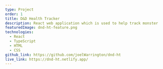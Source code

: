 ```yaml
---
type: Project
order: 1
title: D&D Health Tracker
description: React web application which is used to help track monster health during encounters in the popular Dungeons & Dragons tabletop game. This application aims to solve headaches when running an encounter while making the life of the dungeon master easier.
featuredImage: dnd-ht-feature.png
technologies:
  - React
  - TypeScript
  - HTML
  - CSS
github_link: https://github.com/joelWarrington/dnd-ht
live_link: https://dnd-ht.netlify.app/
---
```

